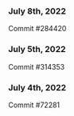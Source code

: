 ### July 8th, 2022

Commit #284420

### July 5th, 2022

Commit #314353


### July 4th, 2022

Commit #72281
